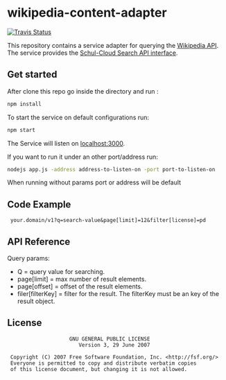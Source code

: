 # wikipedia-content-adapter
[![Travis Status](https://travis-ci.org/schul-cloud/wikipedia-content-adapter.svg?branch=master)](https://travis-ci.org/schul-cloud/wikimedia-content-adapter)


This repository contains a service adapter for querying the [Wikipedia API][wikipedia-api].
The service provides the [Schul-Cloud Search API interface][search-api].

[search-api]: https://github.com/schul-cloud/resources-api-v1#search-api
[wikipedia-api]: https://de.wikipedia.org/w/api.php

## Get started

After clone this repo go inside the directory and run :

```bash
npm install
```
To start the service on default configurations run:

```bash
npm start
```
The Service will listen on [localhost:3000](http://localhost:3000).

If you want to run it under an other port/address run:

```bash
nodejs app.js -address address-to-listen-on -port port-to-listen-on
```
When running without params port or address will be default

## Code Example

```http
 your.domain/v1?q=search-value&page[limit]=12&filter[license]=pd
```
## API Reference

Query params:

-	Q = query value for searching.
-	page[limit] = max number of result elements.
-	page[offset] = offset of the result elements.
-	filer[filterKey] = filter for the result. The filterKey must be an key of the result object.

## License
```
                    GNU GENERAL PUBLIC LICENSE
                       Version 3, 29 June 2007

 Copyright (C) 2007 Free Software Foundation, Inc. <http://fsf.org/>
 Everyone is permitted to copy and distribute verbatim copies
 of this license document, but changing it is not allowed.
```
